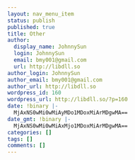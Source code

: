 ```yaml
---
layout: nav_menu_item
status: publish
published: true
title: Other
author:
  display_name: JohnnySun
  login: JohnnySun
  email: bmy001@gmail.com
  url: http://libdll.so
author_login: JohnnySun
author_email: bmy001@gmail.com
author_url: http://libdll.so
wordpress_id: 160
wordpress_url: http://libdll.so/?p=160
date: !binary |-
  MjAxNS0wMi0wMiAyMDo1MDoxMiArMDgwMA==
date_gmt: !binary |-
  MjAxNS0wMi0wMiAxMjo1MDoxMiArMDgwMA==
categories: []
tags: []
comments: []
---
```


